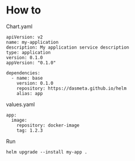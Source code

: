 # How to
Chart.yaml
```
apiVersion: v2
name: my-application
description: My application service description
type: application
version: 0.1.0
appVersion: "0.1.0"

dependencies:
  - name: base
    version: 0.1.0
    repository: https://dasmeta.github.io/helm
    alias: app
```

values.yaml
```
app:
  image: 
    repository: docker-image
    tag: 1.2.3
```

Run
```
helm upgrade --install my-app .
```
